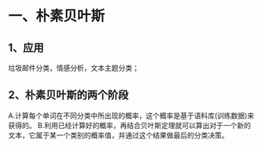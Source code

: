 # 一、朴素贝叶斯
## 1、应用
垃圾邮件分类，情感分析，文本主题分类；
## 2、朴素贝叶斯的两个阶段

A.计算每个单词在不同分类中所出现的概率，这个概率是基于语料库(训练数据)来获得的。
B.利用已经计算好的概率，再结合贝叶斯定理就可以算出对于一个新的文本，它属于某一个类别的概率值，并通过这个结果做最后的分类决策。

